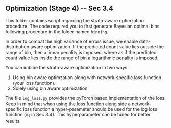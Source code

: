 ## Optimization (Stage 4) -- Sec 3.4

This folder contains script regarding the strata-aware optimzation procedure. The code required you to first generate Bayesian optimal bins following procedure in the folder named ```binning```. 

In order to combat the high variance of errors issue, we enable data-distribution aware optimization. If the predicted count value lies outside the range of bin, then a linear penality is imposed, where as if the predicted count value lies inside the range of bin a logarithmic penality is imposed. 

You can imbibe the strata-aware optimization in two ways:

1. Using bin aware optimzation along with network-specific loss function (your loss function).
2. Solely using bin aware optimization.

The file ```log_loss.py``` provides the pyTorch based implementation of the loss. Keep in mind that when using the loss function along side a network-specific loss function a hyper-parameter should be used for the log loss function (λ<sub>1</sub> in Sec 3.4). This hyperparameter can be tuned for better results.